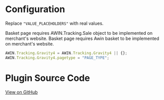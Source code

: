 
# Configuration

Replace `"VALUE_PLACEHOLDERS"` with real values.

Basket page requires AWIN.Tracking.Sale object to be implemented on
merchant's website. Basket page requires Awin basket to be implemented
on merchant's website.

``` javascript
AWIN.Tracking.Gravity4 = AWIN.Tracking.Gravity4 || {};
AWIN.Tracking.Gravity4.pagetype = "PAGE_TYPE";
```



# Plugin Source Code

[View on
GitHub](https://github.com/awin/awin-tracking/blob/master/web/thirdparty/gravity4.js)